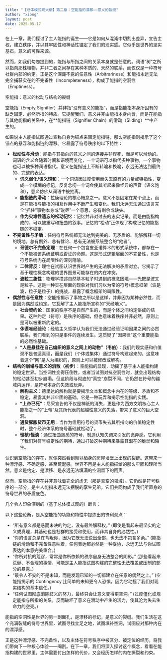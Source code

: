 ```yaml
---
title: "【总体模式观大纲】第二章：空能指的漂移——意义的裂缝"
author: "xiong"
layout: post
date: 2025-05-17
---
```

 
在上一章，我们探讨了主人能指的诞生——它是如何从混沌中切割出差异，宣告主权，建立秩序，并以其牢固性和神话性锚定了我们的现实感。它似乎是世界的坚实基石，意义的可靠来源。

然而，如我们匆匆提到的，能指与所指之间的关系本身就是任意的。词语“树”之所以指向那株植物，并非二者之间存在某种本质的、天然的联系，而仅仅是一种符号社群内部的约定。正是这个深藏不露的任意性（Arbitrariness）和能指永远无法完全捕获实在的不完备性（Incompleteness），构成了能指的空洞性（Emptiness）。

空能指：意义的松动与结构的裂缝

空能指（Empty Signifier）并非指“没有意义的能指”，而是指能指本身所固有的缺乏固定、必然所指的特质。它提醒我们，意义并非由能指本身内含，而是在能指与其他能指的关系中，在**能指链（Signifier Chain）的滑动（Sliding）**中产生的。

如果说主人能指试图通过宣称自身为锚点来固定能指链，那么空能指则揭示了这个锚点的悬浮和能指链的漂移。它暴露了符号秩序的以下特性：
- **松动性与滑动**：能指与其指向的意义之间的连接并非焊死，而是可以滑动的。词语的含义会随着时间和语境而变化，一个词语可以指代多种事物，一个事物也可以被多种词语指代。意义在能指链上不断转喻和换喻，永远无法达到最终的、完整的表达。
  - **词义弱化/语义饱和**：一个词语因过度使用而失去原有的力量或特指性，变成一个模糊的标记。反复念叨一个词会使其听起来像怪异的声音（语义饱和），意义仿佛从词语中被抽离。
  - **能指链的滑动**：拉康理论的核心概念之一。意义不是固定在某个点上，而是在能指与能指的相互作用中不断产生和变化。我们永远无法通过语言完全“抓住”事物本身或“说尽”一个意思，总有剩余或缺失。
  - **作为灾难性遗忘的松动记忆**：记忆并非对过去的忠实记录，而是由能指构成的、可以被重写和扭曲的叙事。记忆的“松动”正体现了构成记忆的能指链的不稳定。
- **不完备性与矛盾**：任何符号系统都无法达到完美的、无矛盾的、能够解释一切的境地。总有例外、总有悖论、总有无法被系统整合的“他者”。
  - **哥德尔不完备定理**：在任何一个包含皮亚诺算术的形式系统中，都存在一个不能被该系统证明或否证的命题。这是形式逻辑层面的不完备性，也是符号系统内在局限性的深刻隐喻。
  - **二律背反**：理性在试图认识世界时产生的无法解决的矛盾对立。它揭示了基于理性概念构建的世界图景可能存在的内在冲突。
  - **波粒二象性**：物理学描述自然基本粒子时遇到的概念困境——光既是波又是粒子。这是一种实在层面的现象对我们习以为常的符号/概念框架（波是波，粒子是粒子）的挑战，暴露了概念框架的局限性。
- **偶然性与任意性**：空能指揭示了事物之所以是这样，并非因为某种必然性，而是因为偶然或约定。它瓦解了主人能指所宣称的“天经地义”。
  - **社会契约论**：国家的秩序不是自然产生的，而是个体之间约定俗成的结果。这种约定（符号）是秩序的基础，但也意味着秩序并非必然，原则上是可以被重新约定的。
  - **休谟唯经验论**：经验主义哲学认为我们无法通过经验证明因果之间的必然联系，我们看到的只是事件的连续发生。这质疑了“因果律”这个重要能指的必然性基础。
  - **“人是悬挂在自己编织的意义之网上的动物”（韦伯）**：我们的现实感和价值观不是普适真理，而是我们（个体或集体）通过符号构建起来的。这意味着这个“网”是人为编织的，原则上可以被修改或解构。
- **结构的崩塌与意义的消散（初步）**：空能指的显现，动摇了基于主人能指构建的稳定世界。当空洞性变得压倒性，或者当试图对抗空洞性时，就会出现结构的松动甚至初步崩塌。但这阶段与彻底的“真空”崩裂不同，它仍然在符号的疆域内运作，是符号本身的失效或玩弄。
  - **解构主义**：德里达的解构就是要揭示文本和概念中内在的等级、矛盾和不稳定，暴露其并非牢固的基础。它是一种玩弄和揭示空能指的实践。
  - **“上帝已死”**：尼采宣告的不仅是神祇的消失，更是作为西方文明核心主人能指之一的“上帝”及其所代表的超越性意义的失落，带来了意义的巨大空洞。
  - **通货膨胀货币无用**：当作为信用符号的货币失去其所指向的价值稳定性时，整个经济体系的符号基础就松动了。
  - **怪核/怪谈**：通过扭曲熟悉的符号、制造认知失调来引发的诡异感。它利用了我们对符号稳定性的期待，通过打破这种期待来暴露其潜在的脆弱和陌生。

认识到空能指的存在，就像突然看到赖以栖身的房屋墙壁上出现的裂缝。这带来一种漂浮感、不确定感，甚至荒诞感。世界不再是主人能指描绘的那么牢固和理所当然。意义是约定、是漂移、是永远无法填满的空洞留下的回声。

然而，空能指的存在并非意味着完全的虚无（那是真空的领域）。它仍然是符号秩序的一部分，是主人能指永远无法摆脱的孪生兄弟。它们共同构成了我们所置身的符号世界的矛盾底色。

几个令人印象深刻的（基于总体模式观的）断言：

以下这些论断，是从空能指的功能和特性中提炼出的锋利观点：
- “所有意义都是悬而未决的约定，没有最终解释权。” (即使是看起来最坚实的定义或真理，其基础也是社群的接受和使用，而非其自身的必然性。)
- “你的语言总是在背叛你，因为它既无法说出全部，也无法不包含多余。” (能指链的滑动和不完备性意味着，任何表达都必然是一种妥协，永远无法与你试图表达的本意完美重合。)
- “你所对抗的荒谬，常常是你所依赖的秩序自身无法整合的阴影。” (那些看起来荒诞、不合理的事情，可能是主人能指试图构建的完整性无法覆盖或压制的部分的暴露。)
- “最令人不安的不是未知，而是发现已知的一切都建立在任意的偶然之上。” (空能指揭示的 Contingency 比简单的未知更令人恐惧，因为它动摇了我们对现实结构的基本信任。)
- “任何试图彻底消除歧义的努力，最终只会让意义变得更空洞。” (过度僵化或规定能指与所指的关系，反而破坏了意义在滑动中产生的活力，使其沦为失去生命力的空壳。)

能指的空洞性是世界的另一副面孔，是漂移的标记，是意义的裂缝。我们生活在这个充满裂缝的符号世界里，试图寻找立足之地，试图填补空洞，试图应对那种内在的漂浮感。

正是这种漂浮感、不完备性，以及主体在符号秩序中被区分、被定位的经历，将我们带向下一种核心体验——阉割。在下一章，我们将深入探讨这个概念，看看在能指构建的世界里，主体需要付出怎样的代价，又会经历怎样的内在撕裂和约束。